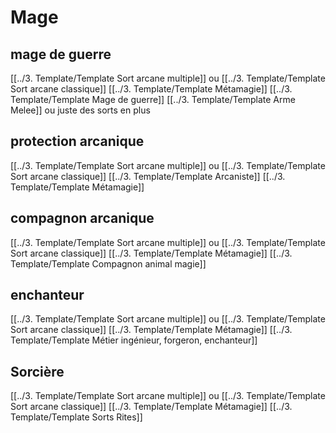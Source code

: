  # Mage
## mage de guerre
[[../3. Template/Template Sort arcane multiple]] ou [[../3. Template/Template Sort arcane classique]]
[[../3. Template/Template Métamagie]]
[[../3. Template/Template Mage de guerre]]
[[../3. Template/Template Arme Melee]] ou juste des sorts en plus

## protection arcanique
[[../3. Template/Template Sort arcane multiple]] ou [[../3. Template/Template Sort arcane classique]]
[[../3. Template/Template Arcaniste]]
[[../3. Template/Template Métamagie]]

## compagnon arcanique
[[../3. Template/Template Sort arcane multiple]] ou [[../3. Template/Template Sort arcane classique]]
[[../3. Template/Template Métamagie]]
[[../3. Template/Template Compagnon animal magie]]

## enchanteur
[[../3. Template/Template Sort arcane multiple]] ou [[../3. Template/Template Sort arcane classique]]
[[../3. Template/Template Métamagie]]
[[../3. Template/Template Métier  ingénieur,  forgeron,  enchanteur]]

## Sorcière
[[../3. Template/Template Sort arcane multiple]] ou [[../3. Template/Template Sort arcane classique]]
[[../3. Template/Template Métamagie]]
[[../3. Template/Template Sorts Rites]]







